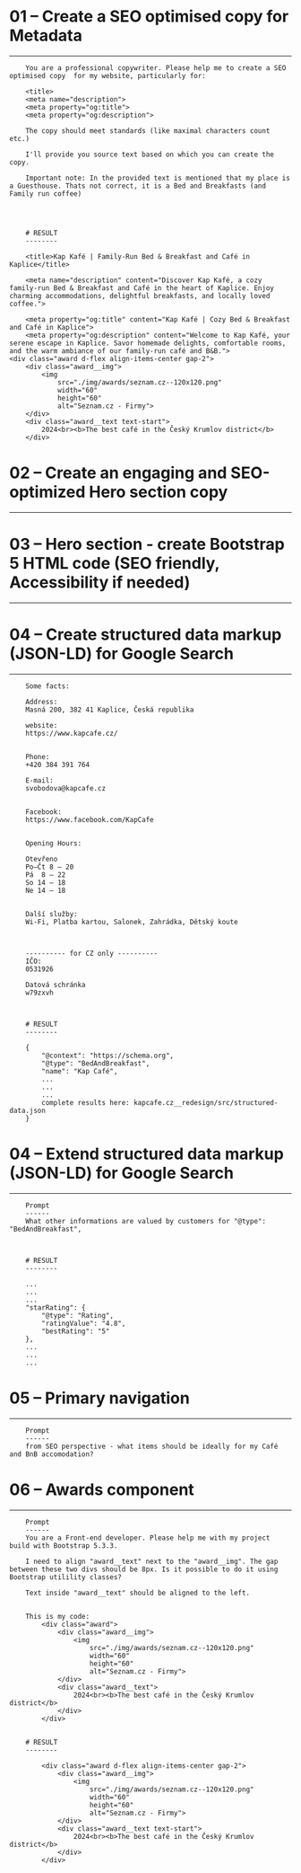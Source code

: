 # 01 – Create a SEO optimised copy for Metadata
------------------------------------------------

		You are a professional copywriter. Please help me to create a SEO optimised copy  for my website, particularly for:

		<title>
		<meta name="description">
		<meta property="og:title">
		<meta property="og:description">

		The copy should meet standards (like maximal characters count etc.)

		I'll provide you source text based on which you can create the copy. 

		Important note: In the provided text is mentioned that my place is a Guesthouse. Thats not correct, it is a Bed and Breakfasts (and Family run coffee)




		# RESULT
		--------

		<title>Kap Kafé | Family-Run Bed & Breakfast and Café in Kaplice</title>

		<meta name="description" content="Discover Kap Kafé, a cozy family-run Bed & Breakfast and Café in the heart of Kaplice. Enjoy charming accommodations, delightful breakfasts, and locally loved coffee.">

		<meta property="og:title" content="Kap Kafé | Cozy Bed & Breakfast and Café in Kaplice">
		<meta property="og:description" content="Welcome to Kap Kafé, your serene escape in Kaplice. Savor homemade delights, comfortable rooms, and the warm ambiance of our family-run café and B&B.">
	<div class="award d-flex align-items-center gap-2">
		<div class="award__img">
			<img
				src="./img/awards/seznam.cz--120x120.png"
				width="60"
				height="60"
				alt="Seznam.cz - Firmy">
		</div>
		<div class="award__text text-start">
			2024<br><b>The best café in the Český Krumlov district</b>
		</div>


# 02 – Create an engaging and SEO-optimized Hero section copy
------------------------------------------------


# 03 – Hero section - create Bootstrap 5 HTML code (SEO friendly, Accessibility if needed)
------------------------------------------------


# 04 – Create structured data markup (JSON-LD) for Google Search
------------------------------------------------


		Some facts:

		Address:
		Masná 200, 382 41 Kaplice, Česká republika

		website:
		https://www.kapcafe.cz/


		Phone:
		+420 384 391 764

		E-mail:
		svobodova@kapcafe.cz


		Facebook:
		https://www.facebook.com/KapCafe


		Opening Hours:

		Otevřeno
		Po–Čt 8 – 20
		Pá  8 – 22
		So 14 – 18
		Ne 14 – 18


		Další služby:
		Wi-Fi, Platba kartou, Salonek, Zahrádka, Dětský koute



		---------- for CZ only ----------
		IČO:
		0531926

		Datová schránka
		w79zxvh



		# RESULT
		--------

		{
			"@context": "https://schema.org",
			"@type": "BedAndBreakfast",
			"name": "Kap Café",
			...
			...
			...
			complete results here: kapcafe.cz__redesign/src/structured-data.json
		}




# 04 – Extend structured data markup (JSON-LD) for Google Search
------------------------------------------------

		Prompt
		------
		What other informations are valued by customers for "@type": "BedAndBreakfast",



		# RESULT
		--------

		...
		...
		...
		"starRating": {
			"@type": "Rating",
			"ratingValue": "4.8",
			"bestRating": "5"
		},
		...
		...
		...


# 05 – Primary navigation
-------------------------

		Prompt
		------
		from SEO perspective - what items should be ideally for my Café and BnB accomodation?



# 06 – Awards component
-------------------------

		Prompt
		------
		You are a Front-end developer. Please help me with my project build with Bootstrap 5.3.3. 

		I need to align "award__text" next to the "award__img". The gap between these two divs should be 8px. Is it possible to do it using Bootstrap utilility classes?

		Text inside "award__text" should be aligned to the left.


		This is my code:
			<div class="award">
				<div class="award__img">
					<img
						src="./img/awards/seznam.cz--120x120.png"
						width="60"
						height="60"
						alt="Seznam.cz - Firmy">
				</div>
				<div class="award__text">
					2024<br><b>The best café in the Český Krumlov district</b>
				</div>
			</div>


		# RESULT
		--------

			<div class="award d-flex align-items-center gap-2">
				<div class="award__img">
					<img
						src="./img/awards/seznam.cz--120x120.png"
						width="60"
						height="60"
						alt="Seznam.cz - Firmy">
				</div>
				<div class="award__text text-start">
					2024<br><b>The best café in the Český Krumlov district</b>
				</div>
			</div>